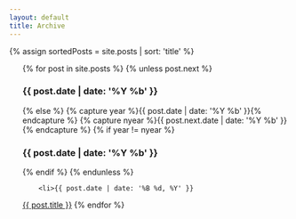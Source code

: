 ```yaml
---
layout: default
title: Archive
---
```

{% assign sortedPosts = site.posts | sort: 'title' %}


  <ul>
	  {% for post in site.posts %}
	    {% unless post.next %}
	      <h3>{{ post.date | date: '%Y %b' }}</h3>
	    {% else %}
	      {% capture year %}{{ post.date | date: '%Y %b' }}{% endcapture %}
	      {% capture nyear %}{{ post.next.date | date: '%Y %b' }}{% endcapture %}
	      {% if year != nyear %}
	        <h3>{{ post.date | date: '%Y %b' }}</h3>
	      {% endif %}
	    {% endunless %}

	    <li>{{ post.date | date: '%B %d, %Y' }}
<a href="{{ post.url }}">{{ post.title }}</a></li>
	  {% endfor %}
	</ul>
